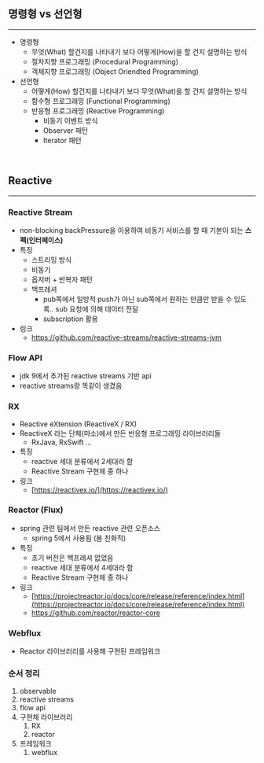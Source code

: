## 명령형 vs 선언형

---

- 명령형
    - 무엇(What) 할건지를 나타내기 보다 어떻게(How)을 할 건지 설명하는 방식
    - 절차지향 프로그래밍 (Procedural Programming)
    - 객체지향 프로그래밍 (Object Oriendted Programming)
- 선언형
    - 어떻게(How) 할건지를 나타내기 보다 무엇(What)을 할 건지 설명하는 방식
    - 함수형 프로그래밍 (Functional Programming)
    - 반응형 프로그래밍 (Reactive Programming)
        - 비동기 이벤트 방식
        - Observer 패턴
        - Iterator 패턴

<br>

## Reactive

---

### Reactive Stream

- non-blocking backPressure을 이용하여 비동기 서비스를 할 때 기본이 되는 **스펙(인터페이스)**
- 특징
    - 스트리밍 방식
    - 비동기
    - 옵저버 + 반복자 패턴
    - 백프레셔
        - pub쪽에서 일방적 push가 아닌 sub쪽에서 원하는 만큼만 받을 수 있도록.. sub 요청에 의해 데이터 전달
        - subscription 활용
- 링크
    - https://github.com/reactive-streams/reactive-streams-jvm

### Flow API

- jdk 9에서 추가된 reactive streams 기반 api
- reactive streams랑 똑같이 생겼음

### RX

- Reactive eXtension (ReactiveX / RX)
- ReactiveX 라는 단체(마소)에서 만든 반응형 프로그래밍 라이브러리들
    - RxJava, RxSwift …
- 특징
    - reactive 세대 분류에서 2세대라 함
    - Reactive Stream 구현체 중 하나
- 링크
    - [https://reactivex.io/](https://reactivex.io/)

### Reactor (Flux)

- spring 관련 팀에서 만든 reactive 관련 오픈소스
    - spring 5에서 사용됨 (봄 친화적)
- 특징
    - 초기 버전은 백프레셔 없었음
    - reactive 세대 분류에서 4세대라 함
    - Reactive Stream 구현체 중 하나
- 링크
    - [https://projectreactor.io/docs/core/release/reference/index.html](https://projectreactor.io/docs/core/release/reference/index.html)
    - https://github.com/reactor/reactor-core

### Webflux

- Reactor 라이브러리를 사용해 구현된 프레임워크

### 순서 정리

1. observable
2. reactive streams
3. flow api
4. 구현체 라이브러리
    1. RX
    2. reactor
5. 프레임워크
    1. webflux